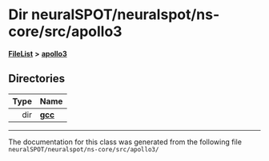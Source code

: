 

# Dir neuralSPOT/neuralspot/ns-core/src/apollo3



[**FileList**](files.md) **>** [**apollo3**](dir_a053768382660fc89b462f90e05e629d.md)














## Directories

| Type | Name |
| ---: | :--- |
| dir | [**gcc**](dir_483220f3e76391d493c1ca0ea7de535f.md) <br> |

























































------------------------------
The documentation for this class was generated from the following file `neuralSPOT/neuralspot/ns-core/src/apollo3/`

